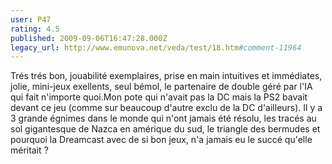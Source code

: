 ```yaml
---
user: P47
rating: 4.5
published: 2009-09-06T16:47:28.000Z
legacy_url: http://www.emunova.net/veda/test/18.htm#comment-11964
---
```

Trés trés bon, jouabilité exemplaires, prise en main intuitives et immédiates, jolie, mini-jeux exellents, seul bémol, le partenaire de double géré par l'IA qui fait n'importe quoi.Mon pote qui n'avait pas la DC mais la PS2 bavait devant ce jeu (comme sur beaucoup d'autre exclu de la DC d'ailleurs).
Il y a 3 grande égnimes dans le monde qui n'ont jamais été résolu, les tracés au sol gigantesque de Nazca en amérique du sud, le triangle des bermudes et pourquoi la Dreamcast avec de si bon jeux, n'a jamais eu le succé qu'elle méritait ?